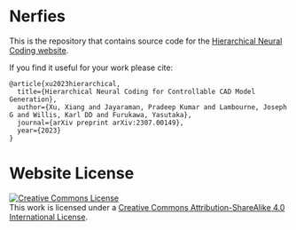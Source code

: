 # Nerfies

This is the repository that contains source code for the [Hierarchical Neural Coding website](hnc-cad.github.io).

If you find it useful for your work please cite:
```
@article{xu2023hierarchical,
  title={Hierarchical Neural Coding for Controllable CAD Model Generation},
  author={Xu, Xiang and Jayaraman, Pradeep Kumar and Lambourne, Joseph G and Willis, Karl DD and Furukawa, Yasutaka},
  journal={arXiv preprint arXiv:2307.00149},
  year={2023}
}
```

# Website License
<a rel="license" href="http://creativecommons.org/licenses/by-sa/4.0/"><img alt="Creative Commons License" style="border-width:0" src="https://i.creativecommons.org/l/by-sa/4.0/88x31.png" /></a><br />This work is licensed under a <a rel="license" href="http://creativecommons.org/licenses/by-sa/4.0/">Creative Commons Attribution-ShareAlike 4.0 International License</a>.
